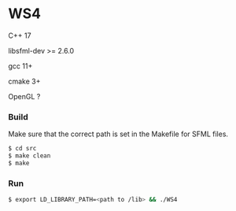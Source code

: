 # WS4

C++ 17

libsfml-dev >= 2.6.0

gcc 11+

cmake 3+

OpenGL ?

### Build

Make sure that the correct path is set in the Makefile for SFML files.

```bash
$ cd src
$ make clean
$ make
```

### Run

```bash
$ export LD_LIBRARY_PATH=<path to /lib> && ./WS4
```
